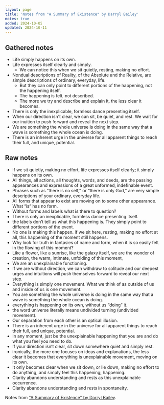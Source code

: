```yaml
---
layout: page
title: 'Notes from "A Summary of Existence" by Darryl Bailey'
notes: true
added: 2024-10-05
updated: 2024-10-11
---
```


## Gathered notes

- Life simply happens on its own.
- Life expresses itself clearly and simply.
    - We can notice this when we sit quietly, resting, making no effort.
- Nondual descriptions of Reality, of the Absolute and the Relative, are simple descriptions of ordinary, everyday, life. 
    - But they can only point to different portions of the happening, not the happening itself.
    - The happening is felt, not described.
    - The more we try and describe and explain it, the less clear it becomes.
- There is only the inexplicable, formless dance presenting itself.
- When our direction isn't clear, we can sit, be quiet, and rest. We wait for our inuition to push forward and reveal the next step.
- We are something the whole universe is doing in the same way that a wave is something the whole ocean is doing.
- There is an inherent urge in the universe for all apparent things to reach their full, and unique, potential.

## Raw notes


- If we sit quietly, making no effort, life expresses itself clearly; it simply happens on its own.
- All things, all actions, all thoughts, words, and deeds, are the passing appearances and expressions of a great unformed, indefinable event.
- Phrases such as “there is no self,” or “there is only God,” are very simple descriptions of your ordinary, everyday life.
- All forms that appear to exist are moving on to some other appearance. What “is” has no form.
- Without forms and labels what is there to question?
- There is only an inexplicable, formless dance presenting itself.
- the labels don’t tell us what this happening is. They simply point to different portions of the event.
- No one is making this happen. If we sit here, resting, making no effort at all, this happening of the moment still happens.
- Why look for truth in fantasies of name and form, when it is so easily felt in the flowing of this moment?
- Like a flower, like a sunrise, like the galaxy itself, we are the wonder of creation, the warm, intimate, unfolding of this moment,
- We are an unexplainable functioning.
- If we are without direction, we can withdraw to solitude and our deepest urges and intuitions will push themselves forward to reveal our next step.
- Everything is simply one movement. What we think of as outside of us and inside of us is one movement.
- You are something the whole universe is doing in the same way that a wave is something the whole ocean
is doing.
- everything is happening on its own, without us “doing” it.
- the word universe literally means undivided turning (undivided movement).
- Our separation from each other is an optical illusion.
- There is an inherent urge in the universe for all apparent things to reach their full, and unique, potential.
- In any moment, just be the unexplainable happening that you are and do what you feel you need to do.
- If your direction isn’t clear, sit down somewhere quiet and simply rest.
- ironically, the more one focuses on ideas and explanations, the less clear it becomes that everything is unexplainable movement, moving on its own.
- It only becomes clear when we sit down, or lie down, making no effort to do anything, and simply feel this happening, happening.
- Clarity abandons understanding and rests as this unexplainable occurrence.
- Clarity abandons understanding and rests in spontaneity.

Notes from ["A Summary of Existence" by Darryl Bailey]().